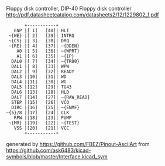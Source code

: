 Floppy disk controller, DIP-40
Floppy disk controller
http://pdf.datasheetcatalog.com/datasheets2/12/1229802_1.pdf


	       +-----------+
	   ENP |[ 1]   [40]| HLT
	 ~{WE} |[ 2]   [39]| INTRQ
	 ~{CS} |[ 3]   [38]| DRQ
	 ~{RE} |[ 4]   [37]| ~{DDEN}
	    A0 |[ 5]   [36]| ~{WPRT}
	    A1 |[ 6]   [35]| ~{IP}
	  DAL0 |[ 7]   [34]| ~{TR00}
	  DAL1 |[ 8]   [33]| WPW
	  DAL2 |[ 9]   [32]| READY
	  DAL3 |[10]   [31]| WD
	  DAL4 |[11]   [30]| WG
	  DAL5 |[12]   [29]| TG43
	  DAL6 |[13]   [28]| HLD
	  DAL7 |[14]   [27]| ~{RAW_READ}
	  STEP |[15]   [26]| VCO
	  DIRC |[16]   [25]| ~{ENMF}
	~{5}/8 |[17]   [24]| CLK
	   RPW |[18]   [23]| PUMP
	 ~{MR} |[19]   [22]| ~{TEST}
	   VSS |[20]   [21]| VCC
	       +-----------+


generated by https://github.com/FBEZ/Pinout-AsciiArt from https://github.com/ask6483/kicad-symbols/blob/master/Interface.kicad_sym